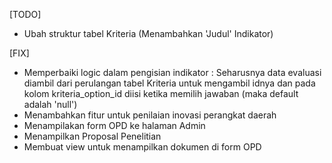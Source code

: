 [TODO]
- Ubah struktur tabel Kriteria (Menambahkan 'Judul' Indikator)

[FIX]
- Memperbaiki logic dalam pengisian indikator : Seharusnya data evaluasi diambil dari perulangan tabel Kriteria untuk mengambil idnya dan pada kolom kriteria_option_id diisi ketika memilih jawaban (maka default adalah 'null')
- Menambahkan fitur untuk penilaian inovasi perangkat daerah
- Menampilakan form OPD ke halaman Admin
- Menampilkan Proposal Penelitian
- Membuat view untuk menampilkan dokumen di form OPD

